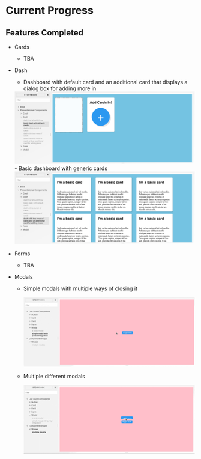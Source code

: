 # Current Progress

## Features Completed

- Cards
  - TBA
- Dash
  - Dashboard with default card and an additional card that displays a dialog box for adding more in

  <img src='./img/basic-dash-default.png' width='720px'>
  - Basic dashboard with generic cards

  <img src='./img/generic-cards-dash.png' width='720px'>
- Forms
  - TBA
- Modals
  - Simple modals with multiple ways of closing it

    <img src='./img/basic-modal-compressor.gif' width='720px'>
  - Multiple different modals

    <img src='./img/multiple-modal-compressor.gif' width='720px'>